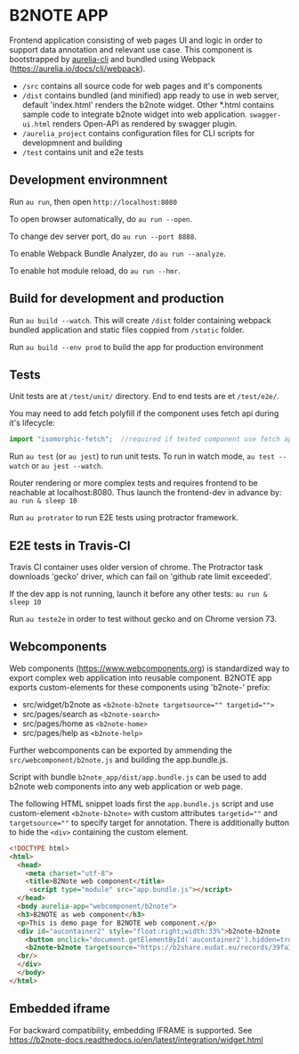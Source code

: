# B2NOTE APP

Frontend application consisting of web pages UI and logic in order to support data annotation and 
relevant use case. This component is bootstrapped by [aurelia-cli](https://github.com/aurelia/cli) and bundled using Webpack (https://aurelia.io/docs/cli/webpack).

- `/src` contains all source code for web pages and it's components
- `/dist` contains bundled (and minified) app ready to use in web server, default 'index.html' renders the b2note
widget. Other *.html contains sample code to integrate b2note widget into web application. `swagger-ui.html` renders 
Open-API as rendered by swagger plugin.
- `/aurelia_project` contains configuration files for CLI scripts for developmnent and building
- `/test` contains unit and e2e tests 

## Development environmnent 

Run `au run`, then open `http://localhost:8080`

To open browser automatically, do `au run --open`.

To change dev server port, do `au run --port 8888`.

To enable Webpack Bundle Analyzer, do `au run --analyze`.

To enable hot module reload, do `au run --hmr`.

## Build for development and production

Run `au build --watch`. This will create `/dist` folder containing webpack bundled application and 
static files coppied from `/static` folder.

Run `au build --env prod` to build the app for production environment

## Tests

Unit tests are at `/test/unit/` directory. End to end tests are et `/test/e2e/`.

You may need to add fetch polyfill if the component uses fetch api during it's lifecycle:
```javascript 
import "isomorphic-fetch";  //required if tested component use fetch api
```

Run `au test` (or `au jest`) to run unit tests. To run in watch mode, `au test --watch` or `au jest --watch`.

Router rendering or more complex tests and requires frontend to be reachable at localhost:8080.
 Thus launch the frontend-dev in advance by: `au run & sleep 10`

Run `au protrator` to run E2E tests using protractor framework.

## E2E tests in Travis-CI 

Travis CI container uses older version of chrome. The Protractor task downloads 'gecko' driver, which can fail on
'github rate limit exceeded'. 

If the dev app is not running, launch it before any other tests: `au run & sleep 10`

Run `au teste2e` in order to test without gecko and on Chrome version 73. 
 
## Webcomponents

Web components (https://www.webcomponents.org) is standardized way to export complex web application into reusable component.
B2NOTE app exports custom-elements for these components using 'b2note-' prefix:

- src/widget/b2note as `<b2note-b2note targetsource="" targetid="">`
- src/pages/search as `<b2note-search>`
- src/pages/home as `<b2note-home>`
- src/pages/help as `<b2note-help>`

Further webcomponents can be exported by ammending the `src/webcomponent/b2note.js` and building the app.bundle.js.
 
Script with bundle `b2note_app/dist/app.bundle.js` can be used to add b2note web components into any web application or web page.

The following HTML snippet loads first the `app.bundle.js` script and use custom-element `<b2note-b2note>` with custom attributes
`targetid=""` and `targetsource=""` to specify target for annotation. There is additionally button to hide the `<div>` containing the custom element.

```html
<!DOCTYPE html>
<html>
  <head>
    <meta charset="utf-8">
    <title>B2Note web component</title>
     <script type="module" src="app.bundle.js"></script>
  </head>
  <body aurelia-app="webcomponent/b2note">
  <h3>B2NOTE as web component</h3>
  <p>This is demo page for B2NOTE web component.</p>
  <div id="aucontainer2" style="float:right;width:33%">b2note-b2note
    <button onclick="document.getElementById('aucontainer2').hidden=true" title="close b2note component">x</button>
    <b2note-b2note targetsource="https://b2share.eudat.eu/records/39fa39965b314f658e4a198a78d7f6b5" targetid="http://hdl.handle.net/11304/3720bb44-831c-48f3-9847-6988a41236e1"></b2note-b2note>
  <br/>
  </div>
  </body>
</html>
```

## Embedded iframe

For backward compatibility, embedding IFRAME is supported. See
https://b2note-docs.readthedocs.io/en/latest/integration/widget.html

